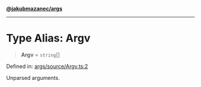 [**@jakubmazanec/args**](../README.md)

---

# Type Alias: Argv

> **Argv** = `string`[]

Defined in:
[args/source/Argv.ts:2](https://github.com/jakubmazanec/tools/blob/6fe16df773d5da14c29261ea934e72b3f99fabb7/packages/args/source/Argv.ts#L2)

Unparsed arguments.
